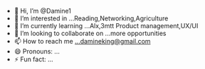 - 👋 Hi, I’m @Damine1
- 👀 I’m interested in ...Reading,Networking,Agriculture
- 🌱 I’m currently learning ...Alx,3mtt Product management,UX/UI
- 💞️ I’m looking to collaborate on ...more opportunities
- 📫 How to reach me ...damineking@gmail.com
- 😄 Pronouns: ...
- ⚡ Fun fact: ...

<!---
Damine1/Damine1 is a ✨ special ✨ repository because its `README.md` (this file) appears on your GitHub profile.
You can click the Preview link to take a look at your changes.
--->
